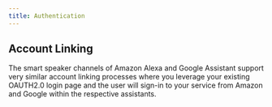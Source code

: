 ```yaml
---
title: Authentication
---
```


## Account Linking

The smart speaker channels of Amazon Alexa and Google Assistant support very similar account linking processes where you leverage your existing OAUTH2.0 login page and the user will sign-in to your service from Amazon and Google within the respective assistants.  
